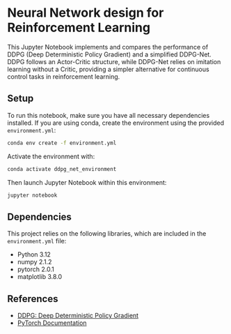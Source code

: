 # Neural Network design for Reinforcement Learning

This Jupyter Notebook implements and compares the performance of DDPG (Deep Deterministic Policy Gradient) and a simplified DDPG-Net. DDPG follows an Actor-Critic structure, while DDPG-Net relies on imitation learning without a Critic, providing a simpler alternative for continuous control tasks in reinforcement learning.


## Setup

To run this notebook, make sure you have all necessary dependencies installed. If you are using conda, create the environment using the provided `environment.yml`:

```bash
conda env create -f environment.yml
```

Activate the environment with:

```bash
conda activate ddpg_net_environment
```

Then launch Jupyter Notebook within this environment:

```bash
jupyter notebook
```

## Dependencies

This project relies on the following libraries, which are included in the `environment.yml` file:

- Python 3.12
- numpy 2.1.2
- pytorch 2.0.1
- matplotlib 3.8.0

## References

- [DDPG: Deep Deterministic Policy Gradient](https://arxiv.org/abs/1509.02971)
- [PyTorch Documentation](https://pytorch.org/docs/stable/index.html)
